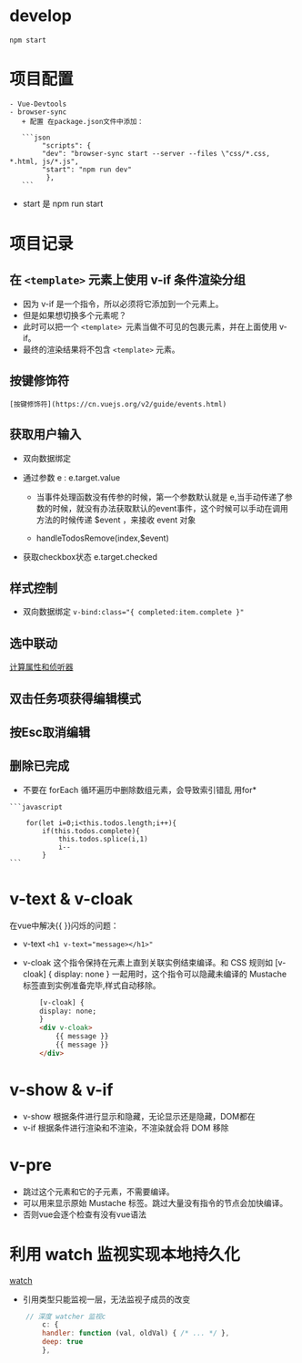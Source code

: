 # develop

`npm start`

# 项目配置

    - Vue-Devtools
    - browser-sync
       + 配置 在package.json文件中添加：

       ```json
            "scripts": {
            "dev": "browser-sync start --server --files \"css/*.css, *.html, js/*.js",
            "start": "npm run dev"
             },
       ```
   - start 是 npm run start

# 项目记录

## 在 `<template>` 元素上使用 v-if 条件渲染分组

   - 因为 v-if 是一个指令，所以必须将它添加到一个元素上。
   - 但是如果想切换多个元素呢？
   - 此时可以把一个 `<template> `元素当做不可见的包裹元素，并在上面使用 v-if。
   - 最终的渲染结果将不包含 `<template>` 元素。

## 按键修饰符

    [按键修饰符](https://cn.vuejs.org/v2/guide/events.html)

## 获取用户输入

   - 双向数据绑定
   - 通过参数 e : e.target.value

      + 当事件处理函数没有传参的时候，第一个参数默认就是 e,当手动传递了参数的时候，就没有办法获取默认的event事件，这个时候可以手动在调用方法的时候传递 $event ，来接收 event 对象

      + handleTodosRemove(index,$event)

   - 获取checkbox状态 e.target.checked 

## 样式控制

   - 双向数据绑定 ` v-bind:class="{ completed:item.complete }" `

## 选中联动

   [计算属性和侦听器](https://cn.vuejs.org/v2/guide/computed.html)

## 双击任务项获得编辑模式

## 按Esc取消编辑

## 删除已完成

   * 不要在 forEach 循环遍历中删除数组元素，会导致索引错乱  用for*

    ```javascript

        for(let i=0;i<this.todos.length;i++){
            if(this.todos.complete){
                this.todos.splice(i,1)
                i--
            }
    ```
# v-text & v-cloak

在vue中解决{{ }}闪烁的问题：

- v-text 
` <h1 v-text="message></h1>" `
- v-cloak 这个指令保持在元素上直到关联实例结束编译。和 CSS 规则如 [v-cloak] { display: none } 一起用时，这个指令可以隐藏未编译的 Mustache 标签直到实例准备完毕,样式自动移除。

    ```html
        [v-cloak] {
        display: none;
        }
        <div v-cloak>
            {{ message }}
            {{ message }}
        </div>
    ```
# v-show & v-if

- v-show 根据条件进行显示和隐藏，无论显示还是隐藏，DOM都在
- v-if 根据条件进行渲染和不渲染，不渲染就会将 DOM 移除

# v-pre

- 跳过这个元素和它的子元素，不需要编译。
- 可以用来显示原始 Mustache 标签。跳过大量没有指令的节点会加快编译。
- 否则vue会逐个检查有没有vue语法

# 利用 watch 监视实现本地持久化

[watch](https://cn.vuejs.org/v2/api/#watch)

- 引用类型只能监视一层，无法监视子成员的改变
```javascript
    // 深度 watcher 监视c
        c: {
        handler: function (val, oldVal) { /* ... */ },
        deep: true
        },
```
